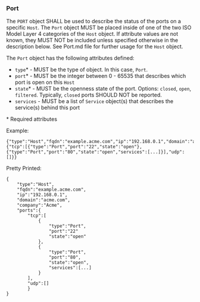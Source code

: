 ### Port
The ```PORT``` object SHALL be used to describe the status of the ports on a specific ```Host```. The ```Port``` object MUST be placed inside of one of the two ISO Model Layer 4 categories of the ```Host``` object. If attribute values are not known, they MUST NOT be included unless specified otherwise in the description below. See Port.md file for further usage for the ```Host``` object.


The ```Port``` object has the following attributes defined:
* ```type```* - MUST be the type of object. In this case, ```Port```.
* ```port```* - MUST be the integer between 0 - 65535 that describes which port is open on this ```Host```
* ```state```* - MUST be the openness state of the port. Options: ```closed```, ```open```, ```filtered```. Typically, ```closed``` ports SHOULD NOT be reported.
* ```services``` - MUST be a list of ```Service``` object(s) that describes the service(s) behind this port

\* Required attributes

Example:
```
{"type":"Host","fqdn":"example.acme.com","ip":"192.168.0.1","domain":"acme.com","company":"Acme","ports":{"tcp":[{"type":"Port","port":"22","state":"open"},{"type":"Port","port":"80","state":"open","services":[...]}],"udp":[]}}
```


Pretty Printed:
```
{
	"type":"Host",
	"fqdn":"example.acme.com",
	"ip":"192.168.0.1",
	"domain":"acme.com",
	"company":"Acme",
	"ports":{
		"tcp":[
			{
				"type":"Port",
				"port":"22"
				"state":"open"
			},
			{
				"type":"Port",
				"port":"80",
				"state":"open",
				"services":[...]
			}
		],
		"udp":[]
		}
}
```
